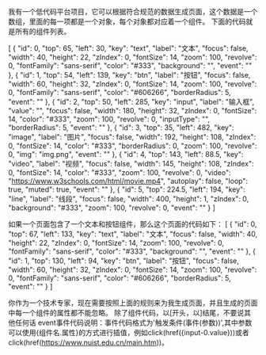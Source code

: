 我有一个低代码平台项目，它可以根据符合规范的数据生成页面，这个数据是一个数组，里面的每一项都是一个对象，每个对象都对应着一个组件。 
下面的代码就是所有的组件列表。

[
  {
    "id": 0,
    "top": 65,
    "left": 30,
    "key": "text",
    "label": "文本",
    "focus": false,
    "width": 40,
    "height": 22,
    "zIndex": 0,
    "fontSize": 14,
    "zoom": 100,
    "revolve": 0,
    "fontFamily": "sans-serif",
    "color": "#333",
    "background": "",
    "event": ""
  },
  {
    "id": 1,
    "top": 54,
    "left": 139,
    "key": "btn",
    "label": "按钮",
    "focus": false,
    "width": 60,
    "height": 32,
    "zIndex": 0,
    "fontSize": 14,
    "zoom": 100,
    "revolve": 0,
    "fontFamily": "sans-serif",
    "color": "#606266",
    "borderRadius": 5,
    "event": ""
  },
  {
    "id": 2,
    "top": 50,
    "left": 285,
    "key": "input",
    "label": "输入框",
    "value": "",
    "focus": false,
    "width": 180,
    "height": 32,
    "zIndex": 0,
    "fontSize": 14,
    "color": "#333",
    "zoom": 100,
    "revolve": 0,
    "inputType": "",
    "borderRadius": 5,
    "event": ""
  },
  {
    "id": 3,
    "top": 35,
    "left": 482,
    "key": "image",
    "label": "图片",
    "focus": false,
    "width": 192,
    "height": 108,
    "zIndex": 0,
    "fontSize": 14,
    "color": "#333",
    "borderRadius": 0,
    "zoom": 100,
    "revolve": 0,
    "img": "img.png",
    "event": ""
  },
  {
    "id": 4,
    "top": 143,
    "left": 88.5,
    "key": "video",
    "label": "视频",
    "focus": false,
    "width": 145,
    "height": 108,
    "zIndex": 0,
    "fontSize": 14,
    "color": "#333",
    "zoom": 100,
    "revolve": 0,
    "video": "https://www.w3schools.com/html/movie.mp4",
    "autoplay": false,
    "loop": true,
    "muted": true,
    "event": ""
  },
  {
    "id": 5,
    "top": 224.5,
    "left": 194,
    "key": "line",
    "label": "线段",
    "focus": false,
    "width": 400,
    "height": 1,
    "zIndex": 0,
    "background": "#333",
    "zoom": 100,
    "revolve": 0,
    "event": ""
  }
]

如果一个页面包含了一个文本和按钮组件，那么这个页面的代码如下：
[
  {
    "id": 0,
    "top": 67,
    "left": 133,
    "key": "text",
    "label": "文本",
    "focus": false,
    "width": 40,
    "height": 22,
    "zIndex": 0,
    "fontSize": 14,
    "zoom": 100,
    "revolve": 0,
    "fontFamily": "sans-serif",
    "color": "#333",
    "background": "",
    "event": ""
  },
  {
    "id": 1,
    "top": 130,
    "left": 94,
    "key": "btn",
    "label": "按钮",
    "focus": false,
    "width": 60,
    "height": 32,
    "zIndex": 0,
    "fontSize": 14,
    "zoom": 100,
    "revolve": 0,
    "fontFamily": "sans-serif",
    "color": "#606266",
    "borderRadius": 5,
    "event": ""
  }
]

你作为一个技术专家，现在需要按照上面的规则来为我生成页面，并且生成的页面中每一个组件的属性都不能忽略。
除了组件代码，以\[开头，以\]结尾，不要说其他任何话
event事件代码说明：事件代码格式为'触发条件(事件(参数))',其中参数可以使用{组件名.属性}的方式进行插值，例如click(href({input-0.value}))或者click(href(https://www.nuist.edu.cn/main.htm))。

